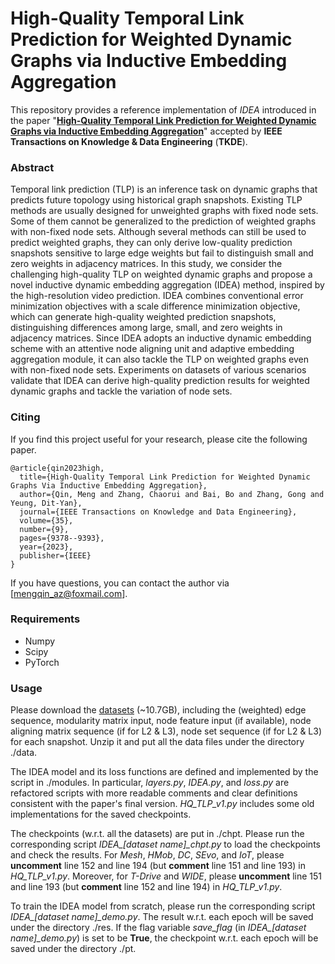 # High-Quality Temporal Link Prediction for Weighted Dynamic Graphs via Inductive Embedding Aggregation

This repository provides a reference implementation of *IDEA* introduced in the paper "[**High-Quality Temporal Link Prediction for Weighted Dynamic Graphs via Inductive Embedding Aggregation**](https://ieeexplore.ieee.org/abstract/document/10026343)" accepted by **IEEE Transactions on Knowledge & Data Engineering** (**TKDE**).

### Abstract
Temporal link prediction (TLP) is an inference task on dynamic graphs that predicts future topology using historical graph snapshots. Existing TLP methods are usually designed for unweighted graphs with fixed node sets. Some of them cannot be generalized to the prediction of weighted graphs with non-fixed node sets. Although several methods can still be used to predict weighted graphs, they can only derive low-quality prediction snapshots sensitive to large edge weights but fail to distinguish small and zero weights in adjacency matrices. In this study, we consider the challenging high-quality TLP on weighted dynamic graphs and propose a novel inductive dynamic embedding aggregation (IDEA) method, inspired by the high-resolution video prediction. IDEA combines conventional error minimization objectives with a scale difference minimization objective, which can generate high-quality weighted prediction snapshots, distinguishing differences among large, small, and zero weights in adjacency matrices. Since IDEA adopts an inductive dynamic embedding scheme with an attentive node aligning unit and adaptive embedding aggregation module, it can also tackle the TLP on weighted graphs even with non-fixed node sets. Experiments on datasets of various scenarios validate that IDEA can derive high-quality prediction results for weighted dynamic graphs and tackle the variation of node sets.

### Citing
If you find this project useful for your research, please cite the following paper.
```
@article{qin2023high,
  title={High-Quality Temporal Link Prediction for Weighted Dynamic Graphs Via Inductive Embedding Aggregation},
  author={Qin, Meng and Zhang, Chaorui and Bai, Bo and Zhang, Gong and Yeung, Dit-Yan},
  journal={IEEE Transactions on Knowledge and Data Engineering},
  volume={35},
  number={9},
  pages={9378--9393},
  year={2023},
  publisher={IEEE}
}

```

If you have questions, you can contact the author via [mengqin_az@foxmail.com].

### Requirements
* Numpy
* Scipy
* PyTorch

### Usage

Please download the [datasets](https://hkustconnect-my.sharepoint.com/:u:/g/personal/mqinae_connect_ust_hk/EWhWevRDJ9lNttKte2oowxcBKPWa9aewkGv7i7-FZJvyaQ?e=6teK6g) (~10.7GB), including the (weighted) edge sequence, modularity matrix input, node feature input (if available), node aligning matrix sequence (if for L2 & L3), node set sequence (if for L2 & L3) for each snapshot. Unzip it and put all the data files under the directory ./data.

The IDEA model and its loss functions are defined and implemented by the script in ./modules. In particular, *layers.py*, *IDEA.py*, and *loss.py* are refactored scripts with more readable comments and clear definitions consistent with the paper's final version. *HQ_TLP_v1.py* includes some old implementations for the saved checkpoints.

The checkpoints (w.r.t. all the datasets) are put in ./chpt. Please run the corresponding script *IDEA_[dataset name]_chpt.py* to load the checkpoints and check the results. For *Mesh*, *HMob*, *DC*, *SEvo*, and *IoT*, please **uncomment** line 152 and line 194 (but **comment** line 151 and line 193) in *HQ_TLP_v1.py*. Moreover, for *T-Drive* and *WIDE*, please **uncomment** line 151 and line 193 (but **comment** line 152 and line 194) in *HQ_TLP_v1.py*.

To train the IDEA model from scratch, please run the corresponding script *IDEA_[dataset name]_demo.py*. The result w.r.t. each epoch will be saved under the directory ./res. If the flag variable *save_flag* (in *IDEA_[dataset name]_demo.py*) is set to be **True**, the checkpoint w.r.t. each epoch will be saved under the directory ./pt.
